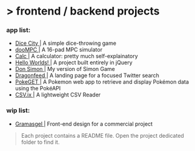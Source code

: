 # > frontend / backend projects

### app list:
<ul>
  <li><a href='https://samarog.github.io/projects/17.1%20Dice%20City/dicecity.html' target="_blank">Dice City </a>| A simple dice-throwing game</li>
  <li><a href='https://samarog.github.io/projects/18.1%20MPC%20Sim/index.html' target="_blank">dooMPC </a>| A 16-pad MPC simulator </li>
  <li><a href='https://samarog.github.io/projects/18.2%20Calculator/index.html' target="_blank">Calc </a>| A calculator: pretty much self-explainatory </li>
  <li><a href='https://samarog.github.io/projects/19.1%20jQuery/index.html' target="_blank">Hello Worlds! </a>| A project built entirely in jQuery </li>
  <li><a href='https://samarog.github.io/projects/19.2%20Simon%20Game/index.html' target="_blank">Don Simon </a>| My version of Simon Game </li>
  <li><a href='https://samarog.github.io/projects/29.0%20Dragonfeed/index.html' target="_blank">Dragonfeed </a>| A landing page for a focused Twitter search </li>
  <li><a href='https://samarog.github.io/projects/29.1%20PokeGET/app-v2.html' target="_blank">PokeGET </a>| A Pokemon web app to retrieve and display Pokémon data using the PokéAPI </a></li>
  <li><a href='https://samarog.github.io/projects/29.5%20CSV.IX/app.html' target="_blank">CSV.ix </a>| A lightweight CSV Reader</li>
</ul>

### wip list:
<ul>
  <li><a href='https://samarog.github.io/projects/99.1%20Gramasgel/index.html' target="_blank">Gramasgel </a>| Front-end design for a commercial project</li>
</ul>

> Each project contains a README file. Open the project dedicated folder to find it.

